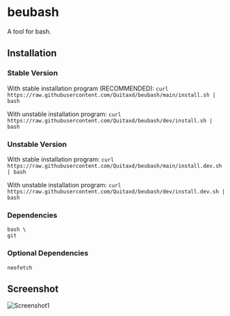 # beubash
A tool for bash.

## Installation

### Stable Version
With stable installation program (RECOMMENDED): `curl https://raw.githubusercontent.com/Quitaxd/beubash/main/install.sh | bash`

With unstable installation program: `curl https://raw.githubusercontent.com/Quitaxd/beubash/dev/install.sh | bash`

### Unstable Version
With stable installation program: `curl https://raw.githubusercontent.com/Quitaxd/beubash/main/install.dev.sh | bash`

With unstable installation program: `curl https://raw.githubusercontent.com/Quitaxd/beubash/dev/install.dev.sh | bash`

### Dependencies
```
bash \
git
```

### Optional Dependencies
```
neofetch
```

## Screenshot
![Screenshot1](https://i.imgur.com/YRYFWxY.png)
